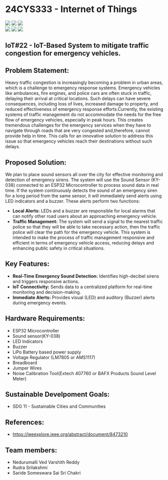# 24CYS333 - Internet of Things
![](https://img.shields.io/badge/Batch-22CYS-lightgreen) ![](https://img.shields.io/badge/UG-blue) ![](https://img.shields.io/badge/Subject-IoT-blue)
<br/>
![](https://img.shields.io/badge/Lecture-2-orange) ![](https://img.shields.io/badge/Practical-3-orange) ![](https://img.shields.io/badge/Credits-3-orange) <br/>

## IoT#22 - IoT-Based System to mitigate traffic congestion for emergency vehicles.


## Problem Statement:
Heavy traffic congestion is increasingly becoming a problem in urban areas, which is a challenge to emergency response systems. Emergency vehicles like ambulances, fire engines, and police cars are often stuck in traffic, delaying their arrival at critical locations. Such delays can have severe consequences, including loss of lives, increased damage to property, and reduced effectiveness of emergency response efforts.Currently, the existing systems of traffic management do not accommodate the needs for the free flow of emergency vehicles, especially in peak hours. This creates tremendous challenges for the emergency services when they have to navigate through roads that are very congested and,therefore, cannot provide help in time. This calls for an innovative solution to address this issue so that emergency vehicles reach their destinations without such delays.

 
## Proposed Solution:
We plan to place sound sensors all over the city for effective monitoring and detection of emergency sirens. The system will use the Sound Sensor (KY-038) connected to an ESP32 Microcontroller to process sound data in real time. If the system continuously detects the sound of an emergency siren for a long period from the same sensor, it will immediately send alerts using LED indicators and a buzzer.
These alerts perform two functions:
- **Local Alerts:**
LEDs and a buzzer are responsible for local alarms that can notify other road users about an approaching emergency vehicle.
- **Traffic Management:**
The system will send a signal to the nearest traffic police so that they will be able to take necessary action, then the traffic police will clear the path for the emergency vehicle.
This system is intended to make the process of traffic management responsive and efficient in terms of emergency vehicle access, reducing delays and enhancing public safety in critical situations.


## Key Features:
- **Real-Time Emergency Sound Detection:** Identifies high-decibel sirens and triggers responsive actions.
- **IoT Connectivity:** Sends data to a centralized platform for real-time monitoring and decision-making.
- **Immediate Alerts:** Provides visual (LED) and auditory (Buzzer) alerts during emergency events.


## Hardware Requirements:
- ESP32 Microcontroller
- Sound sensor(KY-038)
- LED Indicators
- Buzzer
- LiPo Battery based power supply
- Voltage Regulator (LM7805 or AMS1117)
- Breadboard
- Jumper Wires
- Noise Calibration Tool(Extech 407760 or BAFX Products Sound Level Meter)


## Sustainable Develpoment Goals:  
- SDG 11 - Sustainable Cities and Communities

## References:
- https://ieeexplore.ieee.org/abstract/document/8473210

## Team members:
- Nedurumalli Ved Varshith Reddy
- Rudra Srilakshmi
- Saride Someswara Sai Sri Chakri

